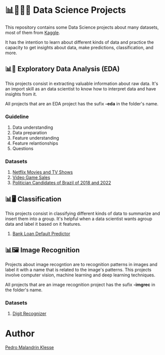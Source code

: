 # 📊👨🏼‍💻 Data Science Projects

This repository contains some Data Science projects about many datasets, most of them from [Kaggle](https://www.kaggle.com).

It has the intention to learn about different kinds of data and practice the capacity to get insights about data, make predictions, classification, and more.


## 📊🔎 Exploratory Data Analysis (EDA)

This projects consist in extracting valuable information about raw data. It's an import skill as an data scientist to know 
how to interpret data and have insights from it.

All projects that are an EDA project has the sufix **-eda** in the folder's name.

### Guideline

1. Data understanding
2. Data preparation
3. Feature understanding
4. Feature relantionships
5. Questions

### Datasets

1. [Netflix Movies and TV Shows](https://www.kaggle.com/datasets/shivamb/netflix-shows)
2. [Video Game Sales](https://www.kaggle.com/datasets/gregorut/videogamesales)
3. [Politician Candidates of Brazil of 2018 and 2022](https://dadosabertos.tse.jus.br/dataset/)

## 📊🖥️ Classification

This projects consist in classifying different kinds of data to summarize and insert them into a group. It's helpful when a data scientist 
wants agroup data and label it based on it features.

1. [Bank Loan Default Predictor](https://www.kaggle.com/datasets/ankitkalauni/bank-loan-defaulter-prediction-hackathon)

## 📊🖼️ Image Recognition

Projects about image recogntion are to recognition patterns in images and label it with a name that 
is related to the image's patterns. This projects involve computer vision, machine learning and deep learning techniques.

All projects that are an image recognition project has the sufix **-imgrec** in the folder's name.

### Datasets

1. [Digit Recognizer](https://www.kaggle.com/competitions/digit-recognizer/data)


# Author

[Pedro Malandrin Klesse](https://www.github.com/Klesse)

